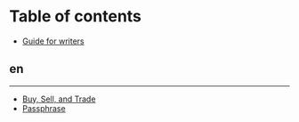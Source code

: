 # Table of contents

* [Guide for writers](README.md)

## en

---

* [Buy, Sell, and Trade](buy-sell-and-trade.md)
* [Passphrase](passphrase.md)

